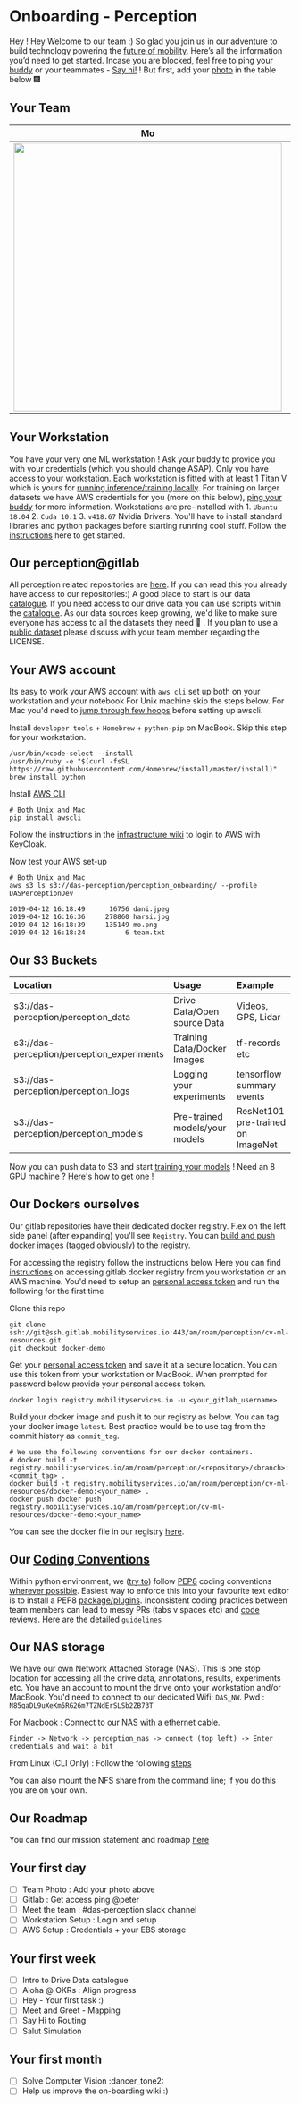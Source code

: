 # Onboarding - Perception

Hey ! Hey Welcome to our team :) So glad you join us in our adventure to build technology powering the [future of mobility](https://66.media.tumblr.com/tumblr_mdv51hvvCe1ry1tp9.gif). Here’s all the information you’d need to get started. Incase you are blocked, feel free to ping your [buddy](https://i.chzbgr.com/maxW500/7333828608/hE3E4FEA4/) or your teammates - [Say hi!](https://66.media.tumblr.com/tumblr_mcg6eeCije1ry8teo.gif) ! But first, add your [photo](https://i.imgur.com/jZhsTc7.gif) in the table below :fireworks: 

## Your Team 

Mo                | Dani      | Harsi | Emna | Francesco | Nicolai |
:-------------------------:|:-------------------------:|:-------------------------:|:-------------------------|:-----------------------------:|:-----------------------------
<img src="https://gitlab.mobilityservices.io/am/roam/perception/cv-ml-resources/raw/master/imgs/mo.png" width="480">  |  <img src="https://gitlab.mobilityservices.io/am/roam/perception/cv-ml-resources/raw/master/imgs/dani.jpeg" width="480"> | <img src="https://gitlab.mobilityservices.io/am/roam/perception/cv-ml-resources/raw/master/imgs/harsi.jpg" width="480"> | <img src="https://gitlab.mobilityservices.io/am/roam/perception/cv-ml-resources/raw/master/imgs/emna.jpg" width="480"> | <img src="https://gitlab.mobilityservices.io/am/roam/perception/cv-ml-resources/raw/master/imgs/avatar.png" width="480"> | <img src="https://gitlab.mobilityservices.io/am/roam/perception/cv-ml-resources/raw/master/imgs/nico.jpeg" width="480"> |

## Your Workstation
You have your very one ML workstation ! Ask your buddy to provide you with your credentials (which you should change ASAP). Only you have access to your workstation. Each workstation is fitted with at least 1 Titan V which is yours for [running inference/training locally](https://66.media.tumblr.com/tumblr_mdv51hvvCe1ry1tp9.gif). For training on larger datasets we have AWS credentials for you (more on this below), [ping your buddy](https://66.media.tumblr.com/tumblr_m5ezckIAL81r2hf4ro1_500.gif) for more information. Workstations are pre-installed with 1. `Ubuntu 18.04` 2. `Cuda 10.1` 3. `v418.67` Nvidia Drivers. You'll have to install standard libraries and python packages before starting running cool stuff. Follow the [instructions](https://gitlab.mobilityservices.io/am/roam/perception/team-space/cv-ml-resources/wikis/Workstation-installation) here to get started. 

## Our perception@gitlab
All perception related repositories are [here](https://gitlab.mobilityservices.io/am/roam/perception). If you can read this you already have access to our repositories:) A good place to start is our data [catalogue](https://gitlab.mobilityservices.io/am/roam/perception/data-catalogue). If you need access to our drive data you can use scripts within the [catalogue](https://gitlab.mobilityservices.io/am/roam/perception/data-catalogue). As our data sources keep growing, we'd like to make sure everyone has access to all the datasets they need :dancer: . If you plan to use a [public dataset](https://gitlab.mobilityservices.io/am/roam/perception/cv-ml-resources#datasets) please discuss with your team member regarding the LICENSE. 

## Your AWS account

Its easy to work your AWS account with `aws cli` set up both on your workstation and your notebook
For Unix machine skip the steps below. For Mac you'd need to [jump through few hoops](https://66.media.tumblr.com/tumblr_mcythlotza1ry8teo.gif) before setting up awscli. 

Install `developer tools` + `Homebrew` + `python-pip` on MacBook. Skip this step for your workstation.
```
/usr/bin/xcode-select --install
/usr/bin/ruby -e "$(curl -fsSL https://raw.githubusercontent.com/Homebrew/install/master/install)"
brew install python
```
Install [AWS CLI](https://docs.aws.amazon.com/cli/latest/reference/index.html)
```
# Both Unix and Mac
pip install awscli
```

Follow the instructions in the [infrastructure wiki](https://gitlab.mobilityservices.io/infra/infra-docs/wikis/FAQ#aws) to login to AWS with KeyCloak.

Now test your AWS set-up
```
# Both Unix and Mac
aws s3 ls s3://das-perception/perception_onboarding/ --profile DASPerceptionDev

2019-04-12 16:18:49      16756 dani.jpeg
2019-04-12 16:16:36     278860 harsi.jpg
2019-04-12 16:18:39     135149 mo.png
2019-04-12 16:18:24          6 team.txt
```

## Our S3 Buckets

Location                | Usage      | Example
:-------------------------|:-------------------------|:-------------------------
s3://das-perception/perception_data | Drive Data/Open source Data | Videos, GPS, Lidar
s3://das-perception/perception_experiments | Training Data/Docker Images | tf-records etc
s3://das-perception/perception_logs | Logging your experiments | tensorflow summary events 
s3://das-perception/perception_models | Pre-trained models/your models | ResNet101 pre-trained on ImageNet

Now you can push data to S3 and start [training your models](http://s.pikabu.ru/post_img/2013/04/07/7/1365327582_998102211.gif) ! Need an 8 GPU machine ? [Here's](https://gitlab.mobilityservices.io/am/roam/perception/cv-ml-resources/wikis/cloud-compute) how to get one !

## Our Dockers ourselves 
Our gitlab repositories have their dedicated docker registry. F.ex on the left side panel (after expanding) you'll   see `Registry`. You can [build and push docker](https://gitlab.mobilityservices.io/am/roam/perception/cv-ml-resources/container_registry) images (tagged obviously) to the registry. 

For accessing the registry follow the instructions below Here you can find [instructions](https://gitlab.mobilityservices.io/am/roam/perception/cv-ml-resources/container_registry) on accessing gitlab docker registry from you workstation or an AWS machine. You'd need to setup an [personal access token](https://gitlab.mobilityservices.io/help/user/profile/account/two_factor_authentication#personal-access-tokens) and run the following for the first time

Clone this repo 
```
git clone ssh://git@ssh.gitlab.mobilityservices.io:443/am/roam/perception/cv-ml-resources.git
git checkout docker-demo
```
Get your [personal access token](https://gitlab.mobilityservices.io/help/user/profile/account/two_factor_authentication#personal-access-tokens) and save it at a secure location. You can use this token from your workstation or MacBook. When prompted for password below provide your personal access token. 
```
docker login registry.mobilityservices.io -u <your_gitlab_username>
```

Build your docker image and push it to our registry as below. You can tag your docker image `latest`. Best practice would be to use tag from the commit history as `commit_tag`.
```
# We use the following conventions for our docker containers.
# docker build -t registry.mobilityservices.io/am/roam/perception/<repository>/<branch>:<commit_tag> .
docker build -t registry.mobilityservices.io/am/roam/perception/cv-ml-resources/docker-demo:<your_name> .
docker push docker push registry.mobilityservices.io/am/roam/perception/cv-ml-resources/docker-demo:<your_name>
```
You can see the docker file in our registry [here](https://gitlab.mobilityservices.io/am/roam/perception/cv-ml-resources/container_registry).

## Our [Coding Conventions](http://i.imgur.com/rnU38.gif)
Within python environment, we ([try to](https://i.imgur.com/W4oNHsD.gif)) follow [PEP8](https://www.python.org/dev/peps/pep-0008/) coding conventions [wherever possible](https://66.media.tumblr.com/tumblr_mdcdp6BhhW1ry1tp9.gif). Easiest way to enforce this into your favourite text editor is to install a PEP8 [package/plugins](https://pypi.org/project/pycodestyle/). Inconsistent coding practices between team members can lead to messy PRs (tabs v spaces etc) and [code reviews](https://66.media.tumblr.com/tumblr_meqd87LELl1ry1tp9.gif). Here are the detailed [`guidelines`](https://gitlab.mobilityservices.io/am/roam/perception/team-space/cv-ml-resources/wikis/Python-coding-conventions)

## Our NAS storage
We have our own Network Attached Storage (NAS). This is one stop location for accessing all the drive data, annotations, results, experiments etc. You have an account to mount the drive onto your workstation and/or MacBook. You'd need to connect to our dedicated Wifi: `DAS_NW`. Pwd : `N85qaDL9uXeKm5RG26m7TZNdErSLSb2ZB73T`

For Macbook : 
Connect to our NAS with a ethernet cable. 
```
Finder -> Network -> perception_nas -> connect (top left) -> Enter credentials and wait a bit
```

From Linux (CLI Only) : Follow the following [steps](https://gitlab.mobilityservices.io/am/roam/perception/team-space/cv-ml-resources/wikis/Workstation-installation#mounting-nas)

You can also mount the NFS share from the command line; if you do this you are on your own.


## Our Roadmap
You can find our mission statement and roadmap [here](https://gitlab.mobilityservices.io/am/roam/perception/team-space/perception/blob/team/README.md)
## Your first day
* [ ] Team Photo : Add your photo above
* [ ] Gitlab : Get access ping @peter
* [ ] Meet the team : #das-perception slack channel
* [ ] Workstation Setup : Login and setup 
* [ ] AWS Setup : Credentials + your EBS storage

## Your first week
* [ ] Intro to Drive Data catalogue
* [ ] Aloha @ OKRs : Align progress 
* [ ] Hey - Your first task :) 
* [ ] Meet and Greet - Mapping
* [ ] Say Hi to Routing
* [ ] Salut Simulation 

## Your first month
* [ ] Solve Computer Vision :dancer\_tone2: 
* [ ] Help us improve the on-boarding wiki :)